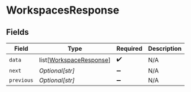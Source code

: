 # WorkspacesResponse


## Fields

| Field                                                               | Type                                                                | Required                                                            | Description                                                         |
| ------------------------------------------------------------------- | ------------------------------------------------------------------- | ------------------------------------------------------------------- | ------------------------------------------------------------------- |
| `data`                                                              | list[[WorkspaceResponse](../../models/shared/workspaceresponse.md)] | :heavy_check_mark:                                                  | N/A                                                                 |
| `next`                                                              | *Optional[str]*                                                     | :heavy_minus_sign:                                                  | N/A                                                                 |
| `previous`                                                          | *Optional[str]*                                                     | :heavy_minus_sign:                                                  | N/A                                                                 |
